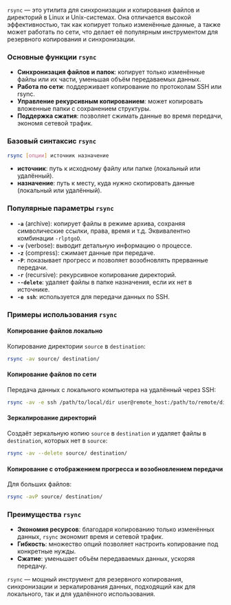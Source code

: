 `rsync` — это утилита для синхронизации и копирования файлов и директорий в Linux и Unix-системах. Она отличается высокой эффективностью, так как копирует только изменённые данные, а также может работать по сети, что делает её популярным инструментом для резервного копирования и синхронизации.

### Основные функции `rsync`
- **Синхронизация файлов и папок**: копирует только изменённые файлы или их части, уменьшая объём передаваемых данных.
- **Работа по сети**: поддерживает копирование по протоколам SSH или rsync.
- **Управление рекурсивным копированием**: может копировать вложенные папки с сохранением структуры.
- **Поддержка сжатия**: позволяет сжимать данные во время передачи, экономя сетевой трафик.

### Базовый синтаксис `rsync`
```bash
rsync [опции] источник назначение
```
- **источник**: путь к исходному файлу или папке (локальный или удалённый).
- **назначение**: путь к месту, куда нужно скопировать данные (локальный или удалённый).

### Популярные параметры `rsync`
- **`-a`** (archive): копирует файлы в режиме архива, сохраняя символические ссылки, права, время и т.д. Эквивалентно комбинации `-rlptgoD`.
- **`-v`** (verbose): выводит детальную информацию о процессе.
- **`-z`** (compress): сжимает данные при передаче.
- **`-P`**: показывает прогресс и позволяет возобновлять прерванные передачи.
- **`-r`** (recursive): рекурсивное копирование директорий.
- **`--delete`**: удаляет файлы в папке назначения, если их нет в источнике.
- **`-e ssh`**: используется для передачи данных по SSH.

### Примеры использования `rsync`

#### Копирование файлов локально
Копирование директории `source` в `destination`:
```bash
rsync -av source/ destination/
```

#### Копирование файлов по сети
Передача данных с локального компьютера на удалённый через SSH:
```bash
rsync -av -e ssh /path/to/local/dir user@remote_host:/path/to/remote/dir
```

#### Зеркалирование директорий
Создаёт зеркальную копию `source` в `destination` и удаляет файлы в `destination`, которых нет в `source`:
```bash
rsync -av --delete source/ destination/
```

#### Копирование с отображением прогресса и возобновлением передачи
Для больших файлов:
```bash
rsync -avP source/ destination/
```

### Преимущества `rsync`
- **Экономия ресурсов**: благодаря копированию только изменённых данных, `rsync` экономит время и сетевой трафик.
- **Гибкость**: множество опций позволяет настроить копирование под конкретные нужды.
- **Сжатие**: уменьшает объём передаваемых данных, ускоряя передачу.
  
`rsync` — мощный инструмент для резервного копирования, синхронизации и зеркалирования данных, подходящий как для локального, так и для удалённого использования.